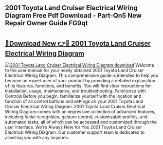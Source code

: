 ## 2001 Toyota Land Cruiser Electrical Wiring Diagram Free Pdf Download - Part-Qn5 New Repair Owner Guide FG9qt

# <h2><a href="http://dfkf3s2.blite.top/?on=2001+Toyota+Land+Cruiser+Electrical+Wiring+Diagram">🔗Download New 👉🔴 2001 Toyota Land Cruiser Electrical Wiring Diagram</a></h2>

[![2001 Toyota Land Cruiser Electrical Wiring Diagram download](https://i.imgur.com/lujVjoI.png)](http://dfkf3s2.blite.top/?on=2001+Toyota+Land+Cruiser+Electrical+Wiring+Diagram)
Welcome to the user manual for your newly obtained 2001 Toyota Land Cruiser Electrical Wiring Diagram. This comprehensive guide is intended to help you become an expert user of your product by providing a detailed explanation of its features, functions, and benefits. You will find clear instructions for installation, usage, maintenance, and troubleshooting. Familiarize with Controls Before you begin, familiarize yourself with the location and function of all control buttons and settings on your 2001 Toyota Land Cruiser Electrical Wiring Diagram. 2001 Toyota Land Cruiser Electrical Wiring Diagram comes with an impressive collection of advanced features, including facial recognition, gesture control, customizable profiles, and automated tasks, all of which can be accessed and customized through the user interface. We're Always Here for You 2001 Toyota Land Cruiser Electrical Wiring Diagram. Our customer support team is dedicated to assisting you with any inquiries.
